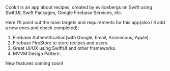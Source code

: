 CookIt is an app about recipes, created by evilicebergs on Swift using SwiftUI, Swift Packages, Google Firebase Services, etc.

Here I'll point out the main targets and requirements for this app(also I'll add a new ones and check completed):

1. Firebase Authentification(with Google, Email, Anonimous, Apple).
2. Firebase FireStore to store recipes and users.
3. Great UI/UX using SwiftUI and other frameworks.
4. MVVM Design Pattern.

New features coming soon!
